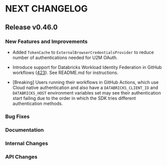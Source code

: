 # NEXT CHANGELOG

## Release v0.46.0

### New Features and Improvements
 * Added `TokenCache` to `ExternalBrowserCredentialsProvider` to reduce number of authentications needed for U2M OAuth.
 
* Introduce support for Databricks Workload Identity Federation in GitHub workflows ([423](https://github.com/databricks/databricks-sdk-java/pull/423)).
  See README.md for instructions.
* [Breaking] Users running their workflows in GitHub Actions, which use Cloud native authentication and also have a `DATABRICKS_CLIENT_ID` and `DATABRICKS_HOST`
  environment variables set may see their authentication start failing due to the order in which the SDK tries different authentication methods.

### Bug Fixes

### Documentation

### Internal Changes

### API Changes
